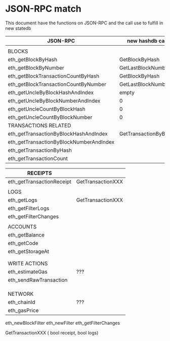 # JSON-RPC match
This document have the functions on JSON-RPC and the call use to fulfill in new statedb

| JSON-RPC                                | new hashdb call       |
| --------------------------------------- | --------------------- |
|                                         |                       |
| BLOCKS                                  |                       |
| eth_getBlockByHash                      | GetBlockByHash        |
| eth_getBlockByNumber                    | GetLastBlockNumber    |
| eth_getBlockTransactionCountByHash      | GetBlockByHash        |
| eth_getBlockTransactionCountByNumber    | GetLastBlockNumber    |
| eth_getUncleByBlockHashAndIndex         | empty                 |
| eth_getUncleByBlockNumberAndIndex       | 0                     |
| eth_getUncleCountByBlockHash            | 0                     |
| eth_getUncleCountByBlockNumber          | 0                     |
| TRANSACTIONS RELATED                    |                       |
| eth_getTransactionByBlockHashAndIndex   | GetTransactionByBlock |
| eth_getTransactionByBlockNumberAndIndex |                       |
| eth_getTransactionByHash                |                       |
| eth_getTransactionCount                 |                       |




| RECEIPTS                  |                   |
| ------------------------- | ----------------- |
| eth_getTransactionReceipt | GetTransactionXXX |
|                           |                   |
| LOGS                      |                   |
| eth_getLogs               | GetTransactionXXX |
| eth_getFilterLogs         |                   |
| eth_getFilterChanges      |                   |
|                           |                   |
| ACCOUNTS                  |                   |
| eth_getBalance            |                   |
| eth_getCode               |                   |
| eth_getStorageAt          |                   |
|                           |                   |
|                           |                   |
| WRITE ACTIONS             |                   |
| eth_estimateGas           | ???               |
| eth_sendRawTransaction    |                   |
|                           |                   |
|                           |                   |
|                           |                   |
| NETWORK                   |                   |
| eth_chainId               | ???               |
| eth_gasPrice              |                   |

eth_newBlockFilter
eth_newFilter
eth_getFilterChanges


GetTransactionXXX ( bool receipt, bool logs)
